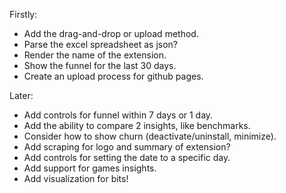 Firstly:
- Add the drag-and-drop or upload method.
- Parse the excel spreadsheet as json?
- Render the name of the extension.
- Show the funnel for the last 30 days.
- Create an upload process for github pages.

Later:
- Add controls for funnel within 7 days or 1 day.
- Add the ability to compare 2 insights, like benchmarks.
- Consider how to show churn (deactivate/uninstall, minimize).
- Add scraping for logo and summary of extension?
- Add controls for setting the date to a specific day.
- Add support for games insights.
- Add visualization for bits!
